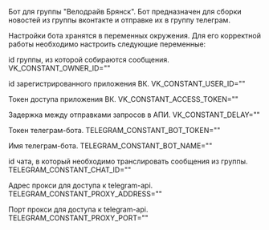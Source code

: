 Бот для группы "Велодрайв Брянск".
Бот предназначен для сборки новостей из группы вконтакте и отправке их в группу телеграм.

Настройки бота хранятся в переменных окружения. Для его корректной работы необходимо настроить следующие переменные:

id группы, из которой собираются сообщения.
VK_CONSTANT_OWNER_ID=""

id зарегистрированного приложения ВК.
VK_CONSTANT_USER_ID=""

Токен доступа приложения ВК.
VK_CONSTANT_ACCESS_TOKEN=""

Задержка между отправками запросов в АПИ.
VK_CONSTANT_DELAY=""

Токен телеграм-бота.
TELEGRAM_CONSTANT_BOT_TOKEN=""

Имя телеграм-бота.
TELEGRAM_CONSTANT_BOT_NAME=""

id чата, в который необходимо транслировать сообщения из группы.
TELEGRAM_CONSTANT_CHAT_ID=""

Адрес прокси для доступа к telegram-api.
TELEGRAM_CONSTANT_PROXY_ADDRESS=""

Порт прокси для доступа к telegram-api.
TELEGRAM_CONSTANT_PROXY_PORT=""